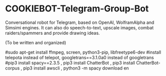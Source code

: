 # COOKIEBOT-Telegram-Group-Bot
Conversational robot for Telegram, based on OpenAI, WolframAlpha and Simsimi engines. It can also do speech-to-text, upscale images, combat raiders/spammers and provide drawing ideas.

(To be written and organized)

#sudo apt-get install ffmpeg, screen, python3-pip, libfreetype6-dev
#install telepota instead of telepot, googletrans==3.1.0a0 instead of googletrans
#pip3 install spacy==2.3.5 , pip3 install ChatterBot , pip3 install ChatterBot-corpus , pip3 install awscli , python3 -m spacy download en
